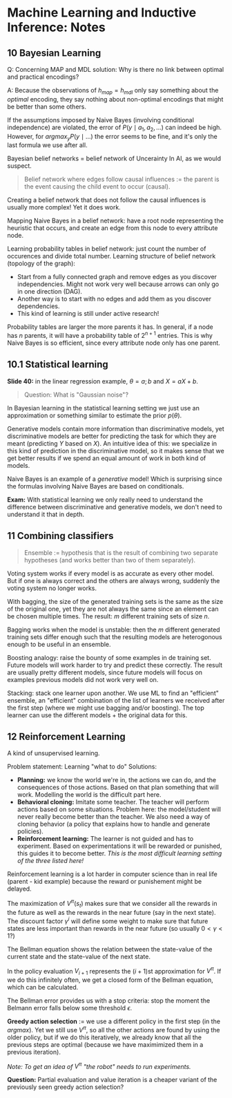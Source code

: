 Machine Learning and Inductive Inference: Notes
================

10 Bayesian Learning
---------------------

Q: Concerning MAP and MDL solution: Why is there no link between optimal and practical encodings?

A: Because the observations of $h_{map} = h_{mdl}$ only say something about the *optimal* encoding, they say nothing about non-optimal encodings that might be better than some others.

If the assumptions imposed by Naive Bayes (involving conditional independence) are violated, the error of $P(y \mid a_1, a_2, ...)$ can indeed be high. However, for $argmax_y P(y \mid ...)$ the error seems to be fine, and it's only the last formula we use after all.

Bayesian belief networks = belief network of Uncerainty In AI, as we would suspect.

> Belief network where edges follow causal influences := the parent is the event causing the child event to occur (causal).

Creating a belief network that does not follow the causal influences is usually more complex! Yet it does work.

Mapping Naive Bayes in a belief network: have a root node representing the heuristic that occurs, and create an edge from this node to every attribute node.

Learning probability tables in belief network: just count the number of occurences and divide total number.
Learning structure of belief network (topology of the graph):

- Start from a fully connected graph and remove edges as you discover independencies. Might not work very well because arrows can only go in one direction (DAG).
- Another way is to start with no edges and add them as you discover dependencies.
- This kind of learning is still under active research!

Probability tables are larger the more parents it has. In general, if a node has $n$ parents, it will have a probability table of $2^{n+1}$ entries. This is why Naive Bayes is so efficient, since every attribute node only has one parent.

10.1 Statistical learning
-----

**Slide 40:** in the linear regression example, $\theta = {a;b}$ and $X = aX + b$.

> Question: What is "Gaussian noise"?

In Bayesian learning in the statistical learning setting we just use an approximation or something similar to estimate the prior $p(\theta)$.

Generative models contain more information than discriminative models, yet discriminative models are better for predicting the task for which they are meant (predicting $Y$ based on $X$).
An intuitive idea of this: we specialize in this kind of prediction in the discriminative model, so it makes sense that we get better results if we spend an equal amount of work in both kind of models.

Naive Bayes is an example of a *generative* model! Which is surprising since the formulas involving Naive Bayes are based on conditionals.

**Exam:** With statistical learning we only really need to understand the difference between discriminative and generative models, we don't need to understand it that in depth.

11 Combining classifiers
--------

> Ensemble := hypothesis that is the result of combining two separate hypotheses (and works better than two of them separately).

Voting system works if every model is as accurate as every other model.
But if one is always correct and the others are always wrong, suddenly the voting system no longer works.

With bagging, the size of the generated training sets is the same as the size of the original one, yet they are not always the same since an element can be chosen multiple times.
The result: $m$ different training sets of size $n$.

Bagging works when the model is unstable: then the $m$ different generated training sets differ enough such that the resulting models are heterogonous enough to be useful in an ensemble.

Boosting analogy: raise the bounty of some examples in de training set. Future models will work harder to try and predict these correctly. The result are usually pretty different models, since future models will focus on examples previous models did not work very well on.

Stacking: stack one learner upon another. We use ML to find an "efficient" ensemble, an "efficient" combination of the list of learners we received after the first step (where we might use bagging and/or boosting). The top learner can use the different models + the original data for this.

12 Reinforcement Learning
--------

A kind of unsupervised learning.

Problem statement: Learning "what to do"
Solutions:

- **Planning:** we know the world we're in, the actions we can do, and the consequences of those actions. Based on that plan something that will work. Modelling the world is the difficult part here.
- **Behavioral cloning:** Imitate some teacher. The teacher will perform actions based on some situations. Problem here: the model/student will never really become better than the teacher. We also need a way of cloning behavior (a policy that explains how to handle and generate policies).
- **Reinforcement learning:** The learner is not guided and has to experiment. Based on experimentations it will be rewarded or punished, this guides it to become better. *This is the most difficult learning setting of the three listed here!*

Reinforcement learning is a lot harder in computer science than in real life (parent - kid example) because the reward or punishement might be delayed.

The maximization of $V^\pi(s_t)$ makes sure that we consider all the rewards in the future as well as the rewards in the near future (say in the next state). The discount factor $\gamma^i$ will define some weight to make sure that future states are less important than rewards in the near future (so usually $0 < \gamma < 1$?)

The Bellman equation shows the relation between the state-value of the current state and the state-value of the next state.

In the policy evaluation $V_{i+1}$ represents the $(i + 1)$st approximation for $V^\pi$. If we do this infinitely often, we get a closed form of the Bellman equation, which can be calculated.

The Bellman error provides us with a stop criteria: stop the moment the Belmann error falls below some threshold $\epsilon$.

**Greedy action selection** := we use a different policy in the first step (in the $argmax$). Yet we still use $V^\pi$, so all the other actions are found by using the older policy, but if we do this iteratively, we already know that all the previous steps are optimal (because we have maximimized them in a previous iteration).

*Note: To get an idea of $V^\pi$ "the robot" needs to run experiments.*

**Question:** Partial evaluation and value iteration is a cheaper variant of the previously seen greedy action selection?